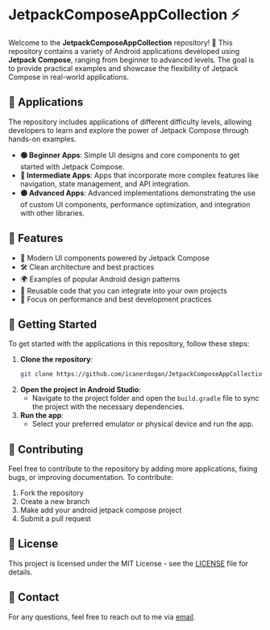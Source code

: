 # JetpackComposeAppCollection ⚡️

Welcome to the **JetpackComposeAppCollection** repository! 🚀 This repository contains a variety of Android applications developed using **Jetpack Compose**, ranging from beginner to advanced levels. The goal is to provide practical examples and showcase the flexibility of Jetpack Compose in real-world applications.

## 📱 Applications

The repository includes applications of different difficulty levels, allowing developers to learn and explore the power of Jetpack Compose through hands-on examples.

- **🟢 Beginner Apps**: Simple UI designs and core components to get started with Jetpack Compose.
- **🔵 Intermediate Apps**: Apps that incorporate more complex features like navigation, state management, and API integration.
- **🟣 Advanced Apps**: Advanced implementations demonstrating the use of custom UI components, performance optimization, and integration with other libraries.

## 🌟 Features

- 🧩 Modern UI components powered by Jetpack Compose
- 🛠 Clean architecture and best practices
- 🌍 Examples of popular Android design patterns
- 🔄 Reusable code that you can integrate into your own projects
- 🚀 Focus on performance and best development practices

## 🚀 Getting Started

To get started with the applications in this repository, follow these steps:

1. **Clone the repository**:
    ```bash
    git clone https://github.com/icanerdogan/JetpackComposeAppCollection.git
    ```
2. **Open the project in Android Studio**:
    - Navigate to the project folder and open the `build.gradle` file to sync the project with the necessary dependencies.
3. **Run the app**:
    - Select your preferred emulator or physical device and run the app.

## 🤝 Contributing

Feel free to contribute to the repository by adding more applications, fixing bugs, or improving documentation. To contribute:

1. Fork the repository
2. Create a new branch
3. Make add your android jetpack compose project
4. Submit a pull request

## 📄 License

This project is licensed under the MIT License - see the [LICENSE](LICENSE.md) file for details.

## 📧 Contact

For any questions, feel free to reach out to me via [email](mailto:ibrahimcan.erdogann@gmail.com).
